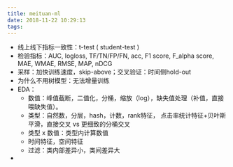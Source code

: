 ```yaml
---
title: meituan-ml
date: 2018-11-22 10:29:13
tags:
---
```




* 线上线下指标一致性：t-test ( student-test )
* 检验指标：AUC, logloss, TF/TN/FP/FN, acc, F1 score, F_alpha score, MAE, WMAE, RMSE, MAP, nDCG
* 采样：加快训练速度，skip-above；交叉验证：时间侧hold-out
* 为什么不用树模型：无法增量训练
* EDA：
    * 数值：峰值截断，二值化，分桶，缩放（log），缺失值处理（补值，直接喂缺失值）。
    * 类型：自然数，分层，hash，计数，rank特征， 点击率统计特征+贝叶斯平滑，直接交叉 vs 更细致的分桶交叉
    * 类型 x 数值：类型内计算数值
    * 时间特征，空间特征
    * 过滤：类内部差异小，类间差异大
* 